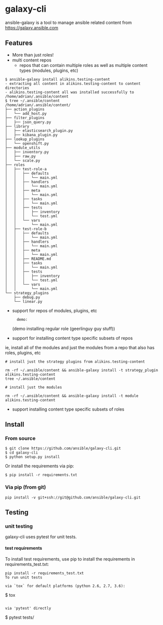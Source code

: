 # galaxy-cli

ansible-galaxy is a tool to manage ansible related content from https://galaxy.ansible.com

## Features

- More than just roles!
- multi content repos
  - repos that can contain multiple roles as well
    as multiple content types (modules, plugins, etc)

```
$ ansible-galaxy install alikins.testing-content
- extracting all content in alikins.testing-content to content directories
- alikins.testing-content all was installed successfully to /home/adrian/.ansible/content
$ tree ~/.ansible/content
/home/adrian/.ansible/content/
├── action_plugins
│   └── add_host.py
├── filter_plugins
│   ├── json_query.py
├── library
│   ├── elasticsearch_plugin.py
│   ├── kibana_plugin.py
├── lookup_plugins
│   └── openshift.py
├── module_utils
│   ├── inventory.py
│   ├── raw.py
│   └── scale.py
├── roles
│   ├── test-role-a
│   │   ├── defaults
│   │   │   └── main.yml
│   │   ├── handlers
│   │   │   └── main.yml
│   │   ├── meta
│   │   │   └── main.yml
│   │   ├── tasks
│   │   │   └── main.yml
│   │   ├── tests
│   │   │   ├── inventory
│   │   │   └── test.yml
│   │   └── vars
│   │       └── main.yml
│   ├── test-role-b
│   │   ├── defaults
│   │   │   └── main.yml
│   │   ├── handlers
│   │   │   └── main.yml
│   │   ├── meta
│   │   │   └── main.yml
│   │   ├── README.md
│   │   ├── tasks
│   │   │   └── main.yml
│   │   ├── tests
│   │   │   ├── inventory
│   │   │   └── test.yml
│   │   └── vars
│   │       └── main.yml
└── strategy_plugins
    ├── debug.py
    └── linear.py
```
- support for repos of modules, plugins, etc

        demo:

    (demo installing regular role  (geerlinguy guy stuff))

- support for installing content type specific subsets of repos

ie, install all of the modules and just the modules from a repo that also
has roles, plugins, etc

``` shell
# install just the strategy plugins from alikins.testing-content

rm -rf ~/.ansible/content && ansible-galaxy install -t strategy_plugin alikins.testing-content
tree ~/.ansible/content

# install just the modules

rm -rf ~/.ansible/content && ansible-galaxy install -t module alikins.testing-content
```
  - support installing content type specific subsets of roles

## Install

### From source

```
$ git clone https://github.com/ansible/galaxy-cli.git
$ cd galaxy-cli
$ python setup.py install
```

Or install the requirements via pip:

```
$ pip install -r requirements.txt
```

### Via pip (from git)
```
pip install -v git+ssh://git@github.com/ansible/galaxy-cli.git
```

## Testing

### unit testing

galaxy-cli uses pytest for unit tests.

#### test requirements

To install test requirements, use pip to install the requirements in requirements_test.txt:

```
pip install -r requirements_test.txt
To run unit tests

via `tox` for default platforms (python 2.6, 2.7, 3.6):

```
$ tox
```

via 'pytest' directly

```
$ pytest tests/
```
